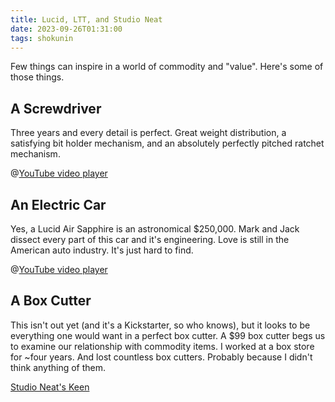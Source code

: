 ```yaml
---
title: Lucid, LTT, and Studio Neat
date: 2023-09-26T01:31:00
tags: shokunin
---
```


Few things can inspire in a world of commodity and "value". Here's some of those things.

## A Screwdriver

Three years and every detail is perfect. Great weight distribution, a satisfying bit holder mechanism, and an absolutely perfectly pitched ratchet mechanism.

@[YouTube video player](https://www.youtube.com/embed/2K5Gqp1cEcM?si=00zK6rmiMt3qXMQ2)

## An Electric Car

Yes, a Lucid Air Sapphire is an astronomical $250,000. Mark and Jack dissect every part of this car and it's engineering. Love is still in the American auto industry. It's just hard to find.

@[YouTube video player](https://www.youtube.com/embed/emkj_fOBovY?si=kPKqtJUvBrLOsICN)

## A Box Cutter

This isn't out yet (and it's a Kickstarter, so who knows), but it looks to be everything one would want in a perfect box cutter. A $99 box cutter begs us to examine our relationship with commodity items. I worked at a box store for ~four years. And lost countless box cutters. Probably because I didn't think anything of them.

[Studio Neat's Keen](https://www.kickstarter.com/projects/danprovost/keen-a-compact-durable-and-retractable-utility-knife)

